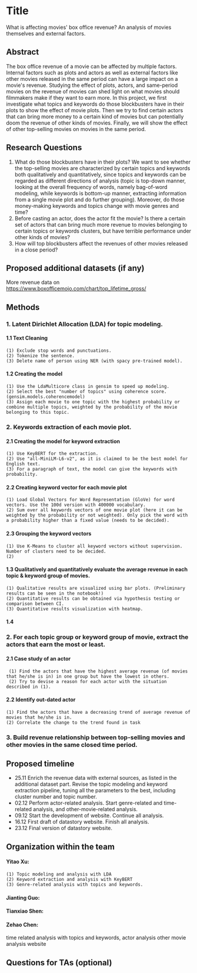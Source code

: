 # Title

What is affecting movies' box office revenue? An analysis of movies themselves and external factors.

## Abstract

The box office revenue of a movie can be affected by multiple factors. Internal factors such as plots and actors as well as external factors like other movies released in the same period can have a large impact on a movie's revenue. Studying the effect of plots, actors, and same-period movies on the revenue of movies can shed light on what movies should filmmakers make if they want to earn more. In this project, we first investigate what topics and keywords do those blockbusters have in their plots to show the effect of movie plots. Then we try to find certain actors that can bring more money to a certain kind of movies but can potentially doom the revenue of other kinds of movies. Finally, we will show the effect of other top-selling movies on movies in the same period.

## Research Questions
1. What do those blockbusters have in their plots?
We want to see whether the top-selling movies are characterized by certain topics and keywords both qualitatively and quantitatively, since topics and keywords can be regarded as different directions of analysis (topic is top-down manner, looking at the overall frequency of words, namely bag-of-word modeling, while keywords is bottom-up manner, extracting information from a single movie plot and do further grouping). Moreover, do those money-making keywords and topics change with movie genres and time?
2. Before casting an actor, does the actor fit the movie?
Is there a certain set of actors that can bring much more revenue to movies belonging to certain topics or keywords clusters, but have terrible performance under other kinds of movies?
3. How will top blockbusters affect the revenues of other movies released in a close period?

## Proposed additional datasets (if any)
More revenue data on 
https://www.boxofficemojo.com/chart/top_lifetime_gross/

## Methods
### 1. Latent Dirichlet Allocation (LDA) for topic modeling.
#### 1.1 Text Cleaning
    (1) Exclude stop words and punctuations. 
    (2) Tokenize the sentence. 
    (3) Delete name of person using NER (with spacy pre-trained model).
#### 1.2 Creating the model
    (1) Use the LdaMulticore class in gensim to speed up modeling.
    (2) Select the best "number of topics" using coherence score. (gensim.models.coherencemodel)
    (3) Assign each movie to one topic with the highest probability or combine multiple topics, weighted by the probability of the movie belonging to this topic.
### 2. Keywords extraction of each movie plot.
#### 2.1 Creating the model for keyword extraction
    (1) Use KeyBERT for the extraction.
    (2) Use "all-MiniLM-L6-v2", as it is claimed to be the best model for English text.
    (3) For a paragraph of text, the model can give the keywords with probability. 
#### 2.2 Creating keyword vector for each movie plot
    (1) Load Global Vectors for Word Representation (GloVe) for word vectors. Use the 100d version with 400000 vocabulary. 
    (2) Sum over all keywords vectors of one movie plot (here it can be weighted by the probability or not weighted). Only pick the word with a probability higher than a fixed value (needs to be decided).
#### 2.3 Grouping the keyword vectors
    (1) Use K-Means to cluster all keyword vectors without supervision. Number of clusters need to be decided.
    (2) 

#### 1.3 Qualitatively and quantitatively evaluate the average revenue in each topic & keyword group of movies. 
    (1) Qualitative results are visualized using bar plots. (Preliminary results can be seen in the notebook!)
    (2) Quantitative results can be obtained via hypothesis testing or comparison between CI.
    (3) Quantitative results visualization with heatmap.
#### 1.4
### 2. For each topic group or keyword group of movie, extract the actors that earn the most or least.
#### 2.1 Case study of an actor
     (1) Find the actors that have the highest average revenue (of movies that he/she is in) in one group but have the lowest in others. 
     (2) Try to devise a reason for each actor with the situation described in (1).
#### 2.2 Identify out-dated actor
    (1) Find the actors that have a decreasing trend of average revenue of movies that he/she is in. 
    (2) Correlate the change to the trend found in task 
### 3. Build revenue relationship between top-selling movies and other movies in the same closed time period.
    
## Proposed timeline
- 25.11 Enrich the revenue data with external sources, as listed in the additional dataset part. Revise the topic modeling and keyword extraction pipeline, tuning all the parameters to the best, including cluster number and topic number. 
- 02.12 Perform actor-related analysis. Start genre-related and time-related analysis, and other-movie-related analysis.
- 09.12 Start the development of website. Continue all analysis.
- 16.12 First draft of datastory website. Finish all analysis. 
- 23.12 Final version of datastory website. 
## Organization within the team
#### Yitao Xu: 
    (1) Topic modeling and analysis with LDA
    (2) Keyword extraction and analysis with KeyBERT
    (3) Genre-related analysis with topics and keywords.
#### Jianting Guo:
#### Tianxiao Shen:
#### Zehao Chen:
time related analysis with topics and keywords,
actor analysis
other movie analysis
website
## Questions for TAs (optional)

